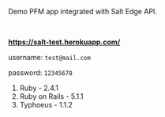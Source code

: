 Demo PFM app integrated with Salt Edge API.

<br>

**https://salt-test.herokuapp.com/**

username: `test@mail.com`

password: `12345678`

1. Ruby - 2.4.1
2. Ruby on Rails - 5.1.1
3. Typhoeus - 1.1.2
